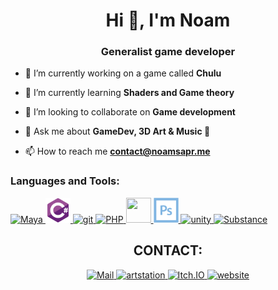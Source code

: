 <h1 align="center">Hi 👋, I'm Noam</h1>
<h3 align="center">Generalist game developer</h3>

- 🔭 I’m currently working on a game called **Chulu**

- 🌱 I’m currently learning **Shaders and Game theory**

- 👯 I’m looking to collaborate on **Game development**

- 💬 Ask me about **GameDev, 3D Art & Music 🎸**

- 📫 How to reach me **contact@noamsapr.me**


<h3 align="left">Languages and Tools:</h3>
<p align="left"> <a href="https://autodesk.com/maya/" target="_blank"> <img src="https://i.pinimg.com/originals/4a/bf/51/4abf5146283e1609eeeae16335666564.png" alt="Maya" width="40" height="40"/> </a> <a href="https://www.w3schools.com/cs/" target="_blank"> <img src="https://raw.githubusercontent.com/devicons/devicon/master/icons/csharp/csharp-original.svg" alt="csharp" width="40" height="40"/> </a> <a href="https://git-scm.com/" target="_blank"> <img src="https://www.vectorlogo.zone/logos/git-scm/git-scm-icon.svg" alt="git" width="40" height="40"/> </a> <a href="https://www.php.net" target="_blank"> <img src="https://upload.wikimedia.org/wikipedia/commons/2/27/PHP-logo.svg" alt="PHP" width="40" height="40"/> </a> <a href="https://ubuntu.com" target="_blank"> <img src="https://assets.ubuntu.com/v1/29985a98-ubuntu-logo32.png" width="40" height="40"/> </a> <a href="https://www.photoshop.com/en" target="_blank"> <img src="https://raw.githubusercontent.com/devicons/devicon/master/icons/photoshop/photoshop-line.svg" alt="photoshop" width="40" height="40"/> </a> <a href="https://unity.com/" target="_blank"> <img src="https://www.vectorlogo.zone/logos/unity3d/unity3d-icon.svg" alt="unity" width="40" height="40"/> </a> <a href="https://substance3d.com/" target="_blank"> <img src="https://encrypted-tbn0.gstatic.com/images?q=tbn:ANd9GcTN16wJSlUdRRhV9q73Oc8aJD-wUjLMc0k0CQ&usqp=CAU" alt="Substance" width="40" height="40"/> </a> </p>
<h2 align="center">CONTACT:</h2>
<p align="center"> <a href="mailto:noam1sapir@gmail.com" target="_blank"> <img src="https://i.pinimg.com/originals/8f/c3/7b/8fc37b74b608a622588fbaa361485f32.png" alt="Mail" width="40" height="40"/> </a> <a href="https://www.artstation.com/noamsapir" target="_blank"> <img src="[https://magazine.artstation.com/wp-content/authors/artstationteam-14.png](https://cdn.worldvectorlogo.com/logos/artstation-1.svg)" alt="artstation" width="40" height="40"/> </a> <a href="https://noam3d.itch.io" target="_blank"> <img src="https://alternative.me/media/256/itch-io-icon-kng38d260rot6rj4-c.png" alt="Itch.IO" width="40" height="40"/</a>  <a href="https://noamsapir.me/" target="_blank"> <img src="[https://alternative.me/media/256/itch-io-icon-kng38d260rot6rj4-c.png](https://noamsapir.me/img/favicon.ico)" alt="website" width="40" height="40"/</a>   </p>
